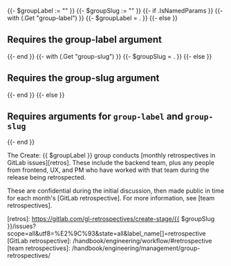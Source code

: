 {{- $groupLabel := "" }}
{{- $groupSlug := "" }}
{{- if .IsNamedParams }}
    {{- with (.Get "group-label") }}
        {{- $groupLabel = . }}
    {{- else }}
        <h2>Requires the group-label argument</h2>
    {{- end }}
    {{- with (.Get "group-slug") }}
        {{- $groupSlug = . }}
    {{- else }}
        <h2>Requires the group-slug argument</h2>
    {{- end }}
{{- else }}
    <h2>Requires arguments for <code>group-label</code> and <code>group-slug</code></h2>
{{- end }}


The Create: {{ $groupLabel }} group conducts [monthly retrospectives in GitLab issues][retros]. These include
the backend team, plus any people from frontend, UX, and PM who have worked with
that team during the release being retrospected.

These are confidential during the initial discussion, then made public in time
for each month's [GitLab retrospective]. For more information, see [team
retrospectives].

[retros]: https://gitlab.com/gl-retrospectives/create-stage/{{ $groupSlug }}/issues?scope=all&utf8=%E2%9C%93&state=all&label_name[]=retrospective
[GitLab retrospective]: /handbook/engineering/workflow/#retrospective
[team retrospectives]: /handbook/engineering/management/group-retrospectives/
